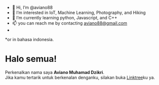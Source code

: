 - 👋 Hi, I’m @aviano88
- 👀 I’m interested in IoT, Machine Learning, Photography, and Hiking
- 🌱 I’m currently learning python, Javascript, and C++
- 📫 you can reach me by contacting aviano88@gmail.com
- 
*or in bahasa indonesia.

# Halo semua! 

Perkenalkan nama saya **Aviano Muhamad Dzikri**.\
Jika kamu tertarik untuk berkenalan denganku, silakan buka [Linktree](https://linktr.ee/aviano88?utm_source=linktree_admin_share)ku ya.

<!---
aviano88/aviano88 is a ✨ special ✨ repository because its `README.md` (this file) appears on your GitHub profile.
You can click the Preview link to take a look at your changes.
--->
